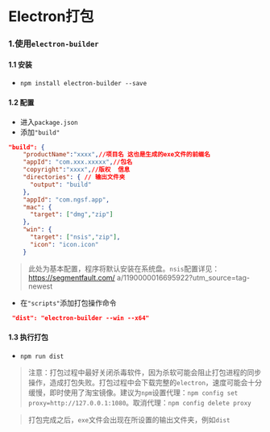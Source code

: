 # **Electron打包**
### **1.使用`electron-builder`**

#### **1.1 安装**
- `npm install electron-builder --save`

#### **1.2 配置**
- 进入`package.json`
- 添加`"build"`

```json
"build": {
    "productName":"xxxx",//项目名 这也是生成的exe文件的前缀名
    "appId": "com.xxx.xxxxx",//包名  
    "copyright":"xxxx",//版权  信息
    "directories": { // 输出文件夹
      "output": "build"
    }, 
    "appId": "com.ngsf.app",
    "mac": {
      "target": ["dmg","zip"]
    },
    "win": {
      "target": ["nsis","zip"],
      "icon": "icon.icon"
    }
```

> 此处为基本配置，程序将默认安装在系统盘。`nsis`配置详见：https://segmentfault.com/
> a/1190000016695922?utm_source=tag-newest

- 在`"scripts"`添加打包操作命令

```json
 "dist": "electron-builder --win --x64"
```

#### **1.3 执行打包**

- `npm run dist`

> 注意：打包过程中最好关闭杀毒软件，因为杀软可能会阻止打包进程的同步操作，造成打包失败。打包过程中会下载完整的`electron`，速度可能会十分缓慢，即时使用了淘宝镜像。建议为`npm`设置代理：`npm config set proxy=http://127.0.0.1:1080`。取消代理：`npm config delete proxy`

> 打包完成之后，`exe`文件会出现在所设置的输出文件夹，例如`dist`
